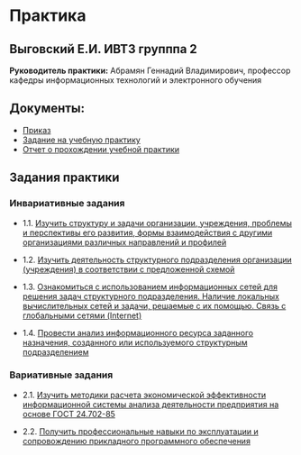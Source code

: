 # Практика
## Выговский Е.И. ИВТ3 групппа 2

**Руководитель практики:** Абрамян Геннадий Владимирович, профессор кафедры информационных технологий и электронного обучения

## Документы:
- [Приказ](https://docs.google.com/document/d/1b-jXw0LixulSRlObRG4WhjI97dmbwkmxM-Ce5GWNmOs/view "Приказ")
- [Задание на учебную практику](задание.pdf "Задание на учебную практику")
- [Отчет о прохождении учебной практики](отчет.pdf "Отчет о прохождении учебной практики")

## Задания практики

### Инвариативные задания

- 1.1. [Изучить структуру и задачи организации, учреждения, проблемы и перспективы его развития, формы взаимодействия с другими организациями различных направлений и профилей](иср/1/иср1.md)

- 1.2. [Изучить деятельность структурного подразделения организации (учреждения) в соответствии с предложенной схемой](иср/2/иср2.md)

- 1.3. [Ознакомиться с использованием информационных сетей для решения задач структурного подразделения. Наличие локальных вычислительных сетей и задачи, решаемые с их помощью. Связь с глобальными сетями (Internet)](иср/3/иср3.md)

- 1.4. [Провести анализ информационного ресурса заданного назначения, созданного или используемого структурным подразделением](иср/4/иср4.md)

### Вариативные задания

- 2.1. [Изучить методики расчета экономической эффективности информационной системы анализа деятельности предприятия на основе ГОСТ 24.702-85](вср/1/вср1.md)

- 2.2. [Получить профессиональные навыки по эксплуатации и сопровождению прикладного программного обеспечения](вср/2/вср2.md)

